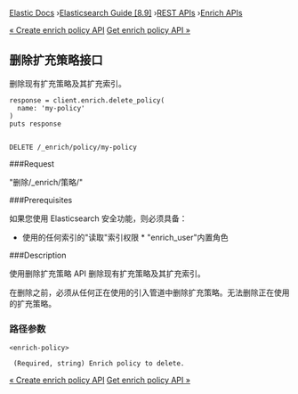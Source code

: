 

[Elastic Docs](/guide/) ›[Elasticsearch Guide [8.9]](index.md) ›[REST
APIs](rest-apis.md) ›[Enrich APIs](enrich-apis.md)

[« Create enrich policy API](put-enrich-policy-api.md) [Get enrich policy
API »](get-enrich-policy-api.md)

## 删除扩充策略接口

删除现有扩充策略及其扩充索引。

    
    
    response = client.enrich.delete_policy(
      name: 'my-policy'
    )
    puts response
    
    
    DELETE /_enrich/policy/my-policy

###Request

"删除/_enrich/策略/<enrich-policy>"

###Prerequisites

如果您使用 Elasticsearch 安全功能，则必须具备：

* 使用的任何索引的"读取"索引权限 * "enrich_user"内置角色

###Description

使用删除扩充策略 API 删除现有扩充策略及其扩充索引。

在删除之前，必须从任何正在使用的引入管道中删除扩充策略。无法删除正在使用的扩充策略。

### 路径参数

`<enrich-policy>`

     (Required, string) Enrich policy to delete. 

[« Create enrich policy API](put-enrich-policy-api.md) [Get enrich policy
API »](get-enrich-policy-api.md)
